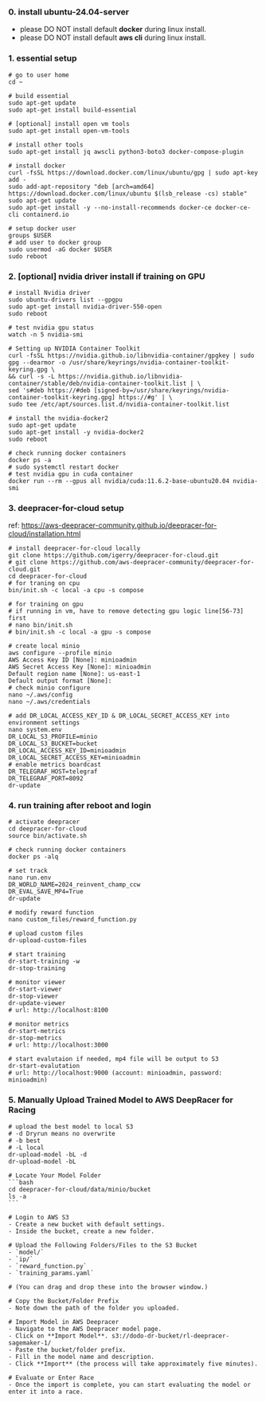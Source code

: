 ### 0. install ubuntu-24.04-server 
    
- please DO NOT install default **docker** during linux install.
- please DO NOT install default **aws cli** during linux install.

### 1. essential setup
    
    # go to user home
    cd ~

    # build essential
    sudo apt-get update
    sudo apt-get install build-essential

    # [optional] install open vm tools
    sudo apt-get install open-vm-tools

    # install other tools
    sudo apt-get install jq awscli python3-boto3 docker-compose-plugin

    # install docker
    curl -fsSL https://download.docker.com/linux/ubuntu/gpg | sudo apt-key add -
    sudo add-apt-repository "deb [arch=amd64] https://download.docker.com/linux/ubuntu $(lsb_release -cs) stable"
    sudo apt-get update 
    sudo apt-get install -y --no-install-recommends docker-ce docker-ce-cli containerd.io
    
    # setup docker user
    groups $USER
    # add user to docker group
    sudo usermod -aG docker $USER
    sudo reboot

### 2. [optional] nvidia driver install if training on GPU

    # install Nvidia driver
    sudo ubuntu-drivers list --gpgpu
    sudo apt-get install nvidia-driver-550-open
    sudo reboot

    # test nvidia gpu status
    watch -n 5 nvidia-smi
    
    # Setting up NVIDIA Container Toolkit
    curl -fsSL https://nvidia.github.io/libnvidia-container/gpgkey | sudo gpg --dearmor -o /usr/share/keyrings/nvidia-container-toolkit-keyring.gpg \
    && curl -s -L https://nvidia.github.io/libnvidia-container/stable/deb/nvidia-container-toolkit.list | \
    sed 's#deb https://#deb [signed-by=/usr/share/keyrings/nvidia-container-toolkit-keyring.gpg] https://#g' | \
    sudo tee /etc/apt/sources.list.d/nvidia-container-toolkit.list
    
    # install the nvidia-docker2
    sudo apt-get update
    sudo apt-get install -y nvidia-docker2
    sudo reboot

    # check running docker containers
    docker ps -a
    # sudo systemctl restart docker
    # test nvidia gpu in cuda container
    docker run --rm --gpus all nvidia/cuda:11.6.2-base-ubuntu20.04 nvidia-smi

### 3. deepracer-for-cloud setup

ref: https://aws-deepracer-community.github.io/deepracer-for-cloud/installation.html
    
    # install deepracer-for-cloud locally
    git clone https://github.com/igerry/deepracer-for-cloud.git
    # git clone https://github.com/aws-deepracer-community/deepracer-for-cloud.git
    cd deepracer-for-cloud
    # for traning on cpu
    bin/init.sh -c local -a cpu -s compose
    
    # for training on gpu
    # if running in vm, have to remove detecting gpu logic line[56-73] first
    # nano bin/init.sh
    # bin/init.sh -c local -a gpu -s compose

    # create local minio
    aws configure --profile minio
    AWS Access Key ID [None]: minioadmin
    AWS Secret Access Key [None]: minioadmin
    Default region name [None]: us-east-1
    Default output format [None]:
    # check minio configure
    nano ~/.aws/config
    nano ~/.aws/credentials

    # add DR_LOCAL_ACCESS_KEY_ID & DR_LOCAL_SECRET_ACCESS_KEY into environment settings
    nano system.env
    DR_LOCAL_S3_PROFILE=minio
    DR_LOCAL_S3_BUCKET=bucket
    DR_LOCAL_ACCESS_KEY_ID=minioadmin
    DR_LOCAL_SECRET_ACCESS_KEY=minioadmin
    # enable metrics boardcast
    DR_TELEGRAF_HOST=telegraf
    DR_TELEGRAF_PORT=8092
    dr-update

### 4. run training after reboot and login

    # activate deepracer
    cd deepracer-for-cloud
    source bin/activate.sh
    
    # check running docker containers
    docker ps -alq

    # set track
    nano run.env
    DR_WORLD_NAME=2024_reinvent_champ_ccw
    DR_EVAL_SAVE_MP4=True
    dr-update

    # modify reward function
    nano custom_files/reward_function.py
    
    # upload custom files
    dr-upload-custom-files

    # start training
    dr-start-training -w
    dr-stop-training
    
    # monitor viewer
    dr-start-viewer
    dr-stop-viewer
    dr-update-viewer
    # url: http://localhost:8100

    # monitor metrics
    dr-start-metrics
    dr-stop-metrics
    # url: http://localhost:3000

    # start evalutaion if needed, mp4 file will be output to S3
    dr-start-evalutation
    # url: http://localhost:9000 (account: minioadmin, password: minioadmin)

### 5. Manually Upload Trained Model to AWS DeepRacer for Racing

    # upload the best model to local S3
    # -d Dryrun means no overwrite
    # -b best
    # -L local
    dr-upload-model -bL -d
    dr-upload-model -bL

    # Locate Your Model Folder
    ```bash
    cd deepracer-for-cloud/data/minio/bucket
    ls -a
    ```

    # Login to AWS S3
    - Create a new bucket with default settings.
    - Inside the bucket, create a new folder.

    # Upload the Following Folders/Files to the S3 Bucket
    - `model/`
    - `ip/`
    - `reward_function.py`
    - `training_params.yaml`
   
    # (You can drag and drop these into the browser window.)

    # Copy the Bucket/Folder Prefix
    - Note down the path of the folder you uploaded.

    # Import Model in AWS Deepracer
    - Navigate to the AWS Deepracer model page.
    - Click on **Import Model**. s3://dodo-dr-bucket/rl-deepracer-sagemaker-1/
    - Paste the bucket/folder prefix.
    - Fill in the model name and description.
    - Click **Import** (the process will take approximately five minutes).

    # Evaluate or Enter Race
    - Once the import is complete, you can start evaluating the model or enter it into a race.





